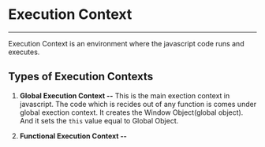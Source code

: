 # Execution Context

---

Execution Context is an environment where the javascript code runs and executes.

## Types of Execution Contexts

1. **Global Execution Context --**
   This is the main exection context in javascript. The code which is recides out of any function is comes under global exection context. It creates the Window Object(global object). And it sets the `this` value equal to Global Object.

2. **Functional Execution Context --**
